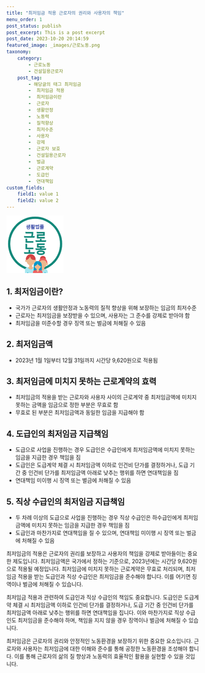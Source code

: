 ```yaml
---
title: "최저임금 적용 근로자의 권리와 사용자의 책임"
menu_order: 1
post_status: publish
post_excerpt: This is a post excerpt
post_date: 2023-10-20 20:14:59
featured_image: _images/근로노동.png
taxonomy:
    category:
        - 근로노동
        - 건설일용근로자
    post_tag:
        - 해당글의 태그 최저임금
        -  최저임금 적용
        -  최저임금이란
        -  근로자
        -  생활안정
        -  노동력
        -  질적향상
        -  최저수준
        -  사용자
        -  강제
        -  근로자 보호
        -  건설일용근로자
        -  벌금
        -  근로계약
        -  도급인
        -  연대책임
custom_fields:
    field1: value 1
    field2: value 2
---
```


![근로노동](/_images/근로노동.png)

## 1. 최저임금이란?
- 국가가 근로자의 생활안정과 노동력의 질적 향상을 위해 보장하는 임금의 최저수준
- 근로자는 최저임금을 보장받을 수 있으며, 사용자는 그 준수를 강제로 받아야 함
- 최저임금을 미준수할 경우 징역 또는 벌금에 처해질 수 있음

## 2. 최저임금액
- 2023년 1월 1일부터 12월 31일까지 시간당 9,620원으로 적용됨

## 3. 최저임금에 미치지 못하는 근로계약의 효력
- 최저임금의 적용을 받는 근로자와 사용자 사이의 근로계약 중 최저임금액에 미치지 못하는 금액을 임금으로 정한 부분은 무효로 함
- 무효로 된 부분은 최저임금액과 동일한 임금을 지급해야 함

## 4. 도급인의 최저임금 지급책임
- 도급으로 사업을 진행하는 경우 도급인은 수급인에게 최저임금액에 미치지 못하는 임금을 지급한 경우 책임을 짐
- 도급인은 도급계약 체결 시 최저임금액 이하로 인건비 단가를 결정하거나, 도급 기간 중 인건비 단가를 최저임금액 아래로 낮추는 행위를 하면 연대책임을 짐
- 연대책임 미이행 시 징역 또는 벌금에 처해질 수 있음

## 5. 직상 수급인의 최저임금 지급책임
- 두 차례 이상의 도급으로 사업을 진행하는 경우 직상 수급인은 하수급인에게 최저임금액에 미치지 못하는 임금을 지급한 경우 책임을 짐
- 도급인과 마찬가지로 연대책임을 질 수 있으며, 연대책임 미이행 시 징역 또는 벌금에 처해질 수 있음

최저임금의 적용은 근로자의 권리를 보장하고 사용자의 책임을 강제로 받아들이는 중요한 제도입니다. 최저임금액은 국가에서 정하는 기준으로, 2023년에는 시간당 9,620원으로 적용될 예정입니다. 최저임금에 미치지 못하는 근로계약은 무효로 처리되며, 최저임금 적용을 받는 도급인과 직상 수급인은 최저임금을 준수해야 합니다. 이를 어기면 징역이나 벌금에 처해질 수 있습니다.

최저임금 적용과 관련하여 도급인과 직상 수급인의 책임도 중요합니다. 도급인은 도급계약 체결 시 최저임금액 이하로 인건비 단가를 결정하거나, 도급 기간 중 인건비 단가를 최저임금액 아래로 낮추는 행위를 하면 연대책임을 집니다. 이와 마찬가지로 직상 수급인도 최저임금을 준수해야 하며, 책임을 지지 않을 경우 징역이나 벌금에 처해질 수 있습니다.

최저임금은 근로자의 권리와 안정적인 노동환경을 보장하기 위한 중요한 요소입니다. 근로자와 사용자는 최저임금에 대한 이해와 준수를 통해 공정한 노동환경을 조성해야 합니다. 이를 통해 근로자의 삶의 질 향상과 노동력의 효율적인 활용을 실현할 수 있을 것입니다.
